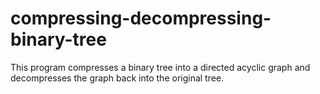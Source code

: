 # compressing-decompressing-binary-tree
This program compresses a binary tree into a directed acyclic graph and decompresses the graph back into the original tree.
